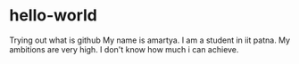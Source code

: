 # hello-world
Trying out what is github
My name is amartya. I am a student in iit patna.
My ambitions are very high. I don't know how much i can achieve.
